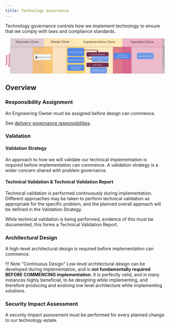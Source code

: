 ```yaml
---
title: Technology Governance
---
```


Technology governance controls how we implement technology to ensure that we comply with laws and compliance standards.

![Technology Governance Overview](technology-governance.png)

## Overview

### Responsibility Assignment

An Engineering Owner must be assigned before design can commence.

See [delivery governance responsibilities](../../Governance/Delivery-Governance/index.md#Responsibilities).

### Validation

#### Validation Strategy

An approach to how we will validate our technical implementation is required before implementation can commence. A validation strategy is a wider concern shared with problem governance.

#### Technical Validation & Technical Validation Report

Technical validation is performed continuously during implementation. Different approaches may be taken to perform technical validation as appropriate for the specific problem, and the planned overall approach will be defined in the Validation Strategy.

While technical validation is being performed, evidence of this must be documented, this forms a Technical Validation Report. 

### Architectural Design

A high-level architectural design is required before implementation can commence.

!!! Note "Continuous Design"
    Low-level architectural design can be developed during implementation, and is __not fundamentally required BEFORE COMMENCING implementation__. It is perfectly valid, and in many instances highly beneficial, to be designing while implementing, and therefore producing and evolving low level architecture while implementing solutions.  

### Security Impact Assessment

A security impact assessment must be performed for every planned change to our technology estate.